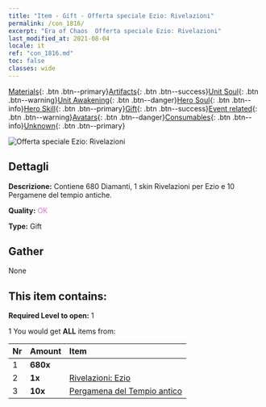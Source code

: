 ```yaml
---
title: "Item - Gift - Offerta speciale Ezio: Rivelazioni"
permalink: /con_1816/
excerpt: "Era of Chaos  Offerta speciale Ezio: Rivelazioni"
last_modified_at: 2021-08-04
locale: it
ref: "con_1816.md"
toc: false
classes: wide
---
```

 [Materials](/ItemsIT/){: .btn .btn--primary}[Artifacts](/ItemsIT/Artifacts/){: .btn .btn--success}[Unit Soul](/ItemsIT/UnitSoul/){: .btn .btn--warning}[Unit Awakening](/ItemsIT/UnitAwakening/){: .btn .btn--danger}[Hero Soul](/ItemsIT/HeroSoul/){: .btn .btn--info}[Hero Skill](/ItemsIT/HeroSkill/){: .btn .btn--primary}[Gift](/ItemsIT/Gift/){: .btn .btn--success}[Event related](/ItemsIT/Events/){: .btn .btn--warning}[Avatars](/ItemsIT/Avatars/){: .btn .btn--danger}[Consumables](/ItemsIT/Consumables/){: .btn .btn--info}[Unknown](/ItemsIT/Unknown/){: .btn .btn--primary}

 ![Offerta speciale Ezio: Rivelazioni](/images/t/i_907438.png)

## Dettagli
 **Descrizione:** Contiene 680 Diamanti, 1 skin Rivelazioni per Ezio e 10 Pergamene del tempio antiche.

 **Quality:** <span style="color: #DA70D6">OK</span>

 **Type:** Gift

## Gather

  None

## This item contains:

 **Required Level to open:** 1

 1 You would get **ALL** items  from:

  | Nr | Amount |     Item    |
  |:---|:-------|:------------|
  | 1 |  **680x** | <i class="fas fa-gem"/> |  | 
  | 2 |  **1x** | [Rivelazioni: Ezio](/ItemsIT/con_1081/) |  | 
  | 3 |  **10x** | [Pergamena del Tempio antico](/ItemsIT/con_697/) |  | 
